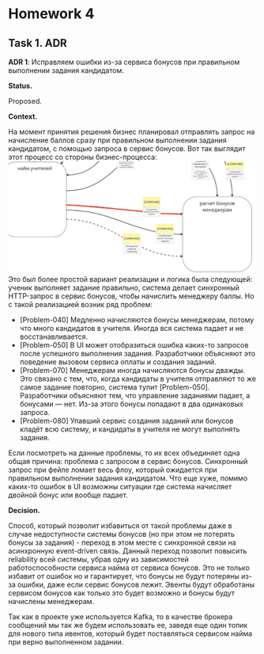 # Homework 4
## Task 1. ADR

**ADR 1**: Исправляем ошибки из-за сервиса бонусов при правильном выполнении задания кандидатом.


**Status.** 

Proposed.


**Context.**

На момент принятия решения бизнес планировал отправлять запрос на начисление баллов сразу при правильном выполнении задания кандидатом, с помощью запроса в сервис бонусов. Вот так выглядит этот процесс со стороны бизнес-процесса:
![Текущий запрос для начисления баллов при правильном выполнении задания](images/current_request.png)
Это был более простой вариант реализации и логика была следующей: ученик выполняет задание правильно, система делает синхронный HTTP-запрос в сервис бонусов, чтобы начислить менеджеру баллы. Но с такой реализацией возник ряд проблем:

- [Problem-040] Медленно начисляются бонусы менеджерам, потому что много кандидатов в учителя. Иногда вся система падает и не восстанавливается.
- [Problem-050] В UI может отобразиться ошибка каких-то запросов после успешного выполнения задания. Разработчики объясняют это поведение вызовом сервиса оплаты и создания заданий.
- [Problem-070] Менеджерам иногда начисляются бонусы дважды. Это связано с тем, что, когда кандидаты в учителя отправляют то же самое задание повторно, система тупит [Problem-050]. Разработчики объясняют тем, что управление заданиями падает, а бонусами — нет. Из-за этого бонусы попадают в два одинаковых запроса.
- [Problem-080] Упавший сервис создания заданий или бонусов кладёт всю систему, и кандидаты в учителя не могут выполнять задания.

Если посмотреть на данные проблемы, то их всех объединяет одна общая причина: проблема с запросом в сервис бонусов. Синхронный запрос при фейле ломает весь флоу, который ожидается при правильном выполнении задания кандидатом. Что еще хуже, помимо каких-то ошибок в UI возможны ситуации где система начисляет двойной бонус или вообще падает.

**Decision.**

Способ, который позволит избавиться от такой проблемы даже в случае недоступности системы бонусов (но при этом не потерять бонусы за задания) - переход в этом месте с синхронной связи на асинхронную event-driven связь. Данный переход позволит повысить reliability всей системы, убрав одну из зависимостей работоспособности сервиса найма от сервиса бонусов. Это не только избавит от ошибок но и гарантирует, что бонусы не будут потеряны из-за ошибки, даже если сервис бонусов лежит. Эвенты будут обработаны сервисом бонусов как только это будет возможно и бонусы будут начислены менеджерам.

Так как в проекте уже используется Kafka, то в качестве брокера сообщений мы так же будем использовать ее, заведя еще один топик для нового типа ивентов, который будет поставляться сервисом найма при верно выполненном задании.

